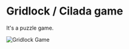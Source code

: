 # Gridlock / Cilada game

It's a puzzle game.

![Gridlock Game](https://slack-files.com/T0ASDJWLV-F1NT4UJ7M-5fe03b885d)


